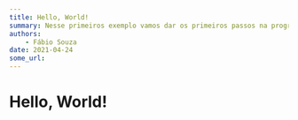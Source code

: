 ```yaml
---
title: Hello, World!
summary: Nesse primeiros exemplo vamos dar os primeiros passos na programação da Franzininho DIY
authors:
    - Fábio Souza
date: 2021-04-24
some_url:
---
```

# Hello, World!
